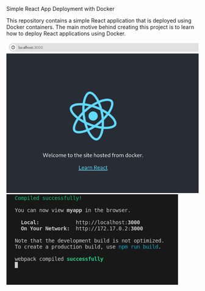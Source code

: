 Simple React App Deployment with Docker


This repository contains a simple React application that is deployed using Docker containers. The main motive behind creating this project is to learn how to deploy React applications using Docker.

![Alt text](/assets/image1.png)
![Alt text](/assets/image2.png)
